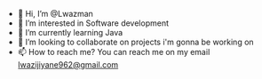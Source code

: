- 👋 Hi, I’m @Lwazman
- 👀 I’m interested in Software development 
- 🌱 I’m currently learning Java
- 💞️ I’m looking to collaborate on projects i'm gonna be working on
- 📫 How to reach me? You can reach me on my email lwazijiyane962@gmail.com

<!---
Lwazman/Lwazman is a ✨ special ✨ repository because its `README.md` (this file) appears on your GitHub profile.
You can click the Preview link to take a look at your changes.
--->
